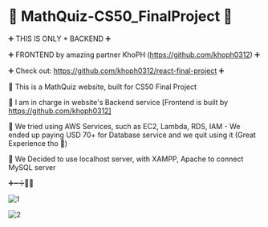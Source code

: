 # 📐 MathQuiz-CS50_FinalProject 📏

➕ THIS IS ONLY * BACKEND ➕

➕ FRONTEND by amazing partner KhoPH (https://github.com/khoph0312) ➕

➕ Check out: https://github.com/khoph0312/react-final-project ➕

📏 This is a MathQuiz website, built for CS50 Final Project

📏 I am in charge in website's Backend service [Frontend is built by https://github.com/khoph0312]

📏 We tried using AWS Services, such as EC2, Lambda, RDS, IAM - We ended up paying USD 70+ for Database service and we quit using it (Great Experience tho 🥲)

📏 We Decided to use localhost server, with XAMPP, Apache to connect MySQL server

➕➖➗🔢📏 

![1](https://user-images.githubusercontent.com/66780058/197855467-52a6084d-062b-434a-8638-6cb59254f66d.png)

![2](https://user-images.githubusercontent.com/66780058/197856000-60cfd6dc-e9a7-4bd4-9eec-d02df4f44019.png)
